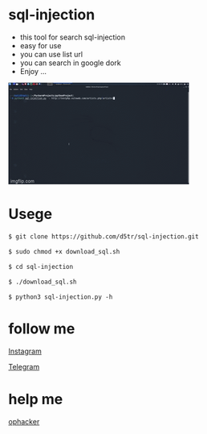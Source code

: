 # sql-injection

* this tool for search sql-injection
* easy for use 
* you can use list url 
* you can search in google dork
* Enjoy ...

![sql-injection](https://github.com/d5tr/sql-injection/blob/main/571tos.gif)

# Usege

```
$ git clone https://github.com/d5tr/sql-injection.git
```
```
$ sudo chmod +x download_sql.sh
```
```
$ cd sql-injection
```
```
$ ./download_sql.sh
```
```
$ python3 sql-injection.py -h
```

# follow me

[Instagram](https://instagram.com/d_5tr)


[Telegram](https://t.me/d5tr_Cyber)

# help me 

[ophacker](https://github.com/KalidOp)

